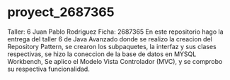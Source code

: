 # proyect_2687365
Taller: 6
Juan Pablo Rodriguez
Ficha: 2687365
En este repositorio hago la entrega del taller 6 de Java Avanzado donde se realizo la creacion del Repository Pattern, se crearon los subpaquetes,
la interfaz y sus clases respectivas, se hizo la coneccion de la base de datos en MYSQL Workbench,
Se aplico el Modelo Vista Controlador (MVC),
y se comprobo su respectiva funcionalidad.
